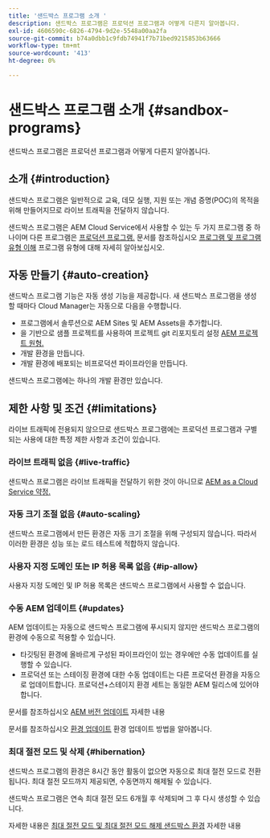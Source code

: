 ```yaml
---
title: '샌드박스 프로그램 소개 '
description: 샌드박스 프로그램은 프로덕션 프로그램과 어떻게 다른지 알아봅니다.
exl-id: 4606590c-6826-4794-9d2e-5548a00aa2fa
source-git-commit: b74a0dbb1c9fdb74941f7b71bed9215853b63666
workflow-type: tm+mt
source-wordcount: '413'
ht-degree: 0%

---
```



# 샌드박스 프로그램 소개 {#sandbox-programs}

샌드박스 프로그램은 프로덕션 프로그램과 어떻게 다른지 알아봅니다.

## 소개 {#introduction}

샌드박스 프로그램은 일반적으로 교육, 데모 실행, 지원 또는 개념 증명(POC)의 목적을 위해 만들어지므로 라이브 트래픽을 전달하지 않습니다.

샌드박스 프로그램은 AEM Cloud Service에서 사용할 수 있는 두 가지 프로그램 중 하나이며 다른 프로그램은 [프로덕션 프로그램.](introduction-production-programs.md) 문서를 참조하십시오 [프로그램 및 프로그램 유형 이해](/help/implementing/cloud-manager/getting-access-to-aem-in-cloud/program-types.md) 프로그램 유형에 대해 자세히 알아보십시오.

## 자동 만들기 {#auto-creation}

샌드박스 프로그램 기능은 자동 생성 기능을 제공합니다. 새 샌드박스 프로그램을 생성할 때마다 Cloud Manager는 자동으로 다음을 수행합니다.

* 프로그램에서 솔루션으로 AEM Sites 및 AEM Assets을 추가합니다.
* 을 기반으로 샘플 프로젝트를 사용하여 프로젝트 git 리포지토리 설정 [AEM 프로젝트 원형.](https://experienceleague.adobe.com/docs/experience-manager-core-components/using/developing/archetype/overview.html)
* 개발 환경을 만듭니다.
* 개발 환경에 배포되는 비프로덕션 파이프라인을 만듭니다.

샌드박스 프로그램에는 하나의 개발 환경만 있습니다.

## 제한 사항 및 조건 {#limitations}

라이브 트래픽에 전용되지 않으므로 샌드박스 프로그램에는 프로덕션 프로그램과 구별되는 사용에 대한 특정 제한 사항과 조건이 있습니다.

### 라이브 트래픽 없음 {#live-traffic}

샌드박스 프로그램은 라이브 트래픽을 전달하기 위한 것이 아니므로 [AEM as a Cloud Service 약정.](https://www.adobe.com/legal/service-commitments.html)

### 자동 크기 조절 없음 {#auto-scaling}

샌드박스 프로그램에서 만든 환경은 자동 크기 조절을 위해 구성되지 않습니다. 따라서 이러한 환경은 성능 또는 로드 테스트에 적합하지 않습니다.

### 사용자 지정 도메인 또는 IP 허용 목록 없음 {#ip-allow}

사용자 지정 도메인 및 IP 허용 목록은 샌드박스 프로그램에서 사용할 수 없습니다.

### 수동 AEM 업데이트 {#updates}

AEM 업데이트는 자동으로 샌드박스 프로그램에 푸시되지 않지만 샌드박스 프로그램의 환경에 수동으로 적용할 수 있습니다.

* 타깃팅된 환경에 올바르게 구성된 파이프라인이 있는 경우에만 수동 업데이트를 실행할 수 있습니다.
* 프로덕션 또는 스테이징 환경에 대한 수동 업데이트는 다른 프로덕션 환경을 자동으로 업데이트합니다. 프로덕션+스테이지 환경 세트는 동일한 AEM 릴리스에 있어야 합니다.

문서를 참조하십시오 [AEM 버전 업데이트](/help/implementing/deploying/aem-version-updates.md) 자세한 내용

문서를 참조하십시오 [환경 업데이트](/help/implementing/cloud-manager/manage-environments.md#updating-dev-environment) 환경 업데이트 방법을 알아봅니다.

### 최대 절전 모드 및 삭제 {#hibernation}

샌드박스 프로그램의 환경은 8시간 동안 활동이 없으면 자동으로 최대 절전 모드로 전환됩니다. 최대 절전 모드까지 제공되면, 수동면까지 해제될 수 있습니다.

샌드박스 프로그램은 연속 최대 절전 모드 6개월 후 삭제되며 그 후 다시 생성할 수 있습니다.

자세한 내용은 [최대 절전 모드 및 최대 절전 모드 해제 샌드박스 환경](/help/implementing/cloud-manager/getting-access-to-aem-in-cloud/hibernating-environments.md) 자세한 내용
